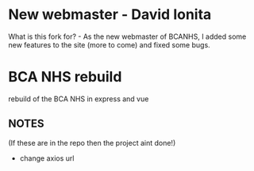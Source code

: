 # New webmaster - David Ionita

What is this fork for? - As the new webmaster of BCANHS, I added some new features to the site (more to come) and fixed some bugs.

# BCA NHS rebuild

rebuild of the BCA NHS in express and vue

## NOTES

(If these are in the repo then the project aint done!)

- change axios url
